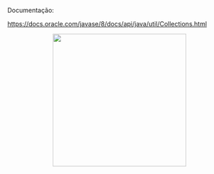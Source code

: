Documentação: <p>https://docs.oracle.com/javase/8/docs/api/java/util/Collections.html</p>
<div align="center">
  <img src= "https://github.com/GuilhermeVRF/Collections/assets/98266333/701a773d-892d-44b2-8e1f-63211a0423af" widt="auto" height="300px">
</div>
